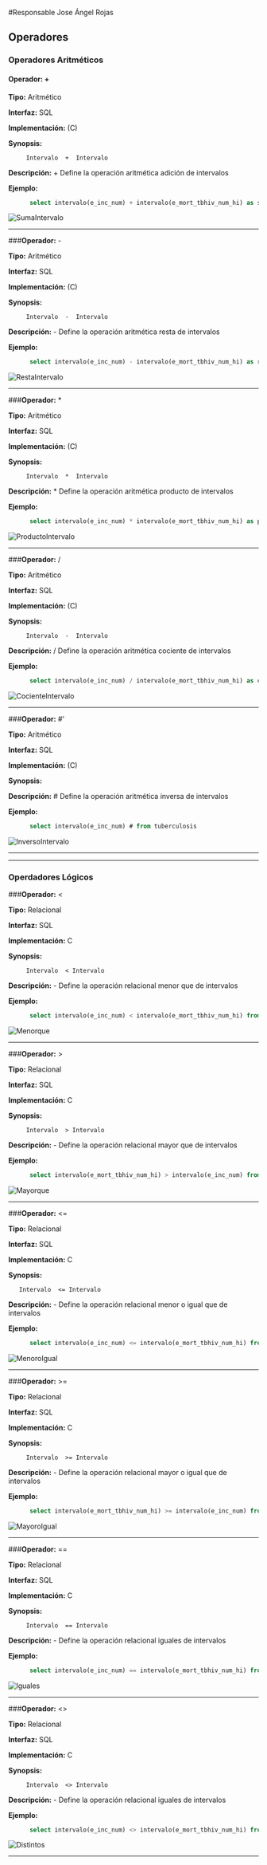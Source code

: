 #Responsable Jose Ángel Rojas
## Operadores
### Operadores Aritméticos
#### **Operador:** +

**Tipo:** Aritmético	

**Interfaz:** SQL 

**Implementación:** (C)

**Synopsis:**	
```
     Intervalo  +  Intervalo
```

**Descripción:** + Define la operación aritmética adición de intervalos

**Ejemplo:** 
```sql
      select intervalo(e_inc_num) + intervalo(e_mort_tbhiv_num_hi) as sumaIntervalo from tuberculosis
```
![SumaIntervalo](imagenes/sumaIntervalo.png)

***

###**Operador:** -

**Tipo:** Aritmético	

**Interfaz:** SQL 

**Implementación:** (C)


**Synopsis:** 
```
     Intervalo  -  Intervalo
```
**Descripción:** - Define la operación aritmética resta de intervalos

**Ejemplo:** 
```sql
      select intervalo(e_inc_num) - intervalo(e_mort_tbhiv_num_hi) as restaIntervalo from tuberculosis
```
![RestaIntervalo](imagenes/restaIntervalo.png)	 

- - -

###**Operador:** *

**Tipo:** Aritmético	

**Interfaz:** SQL 

**Implementación:**  (C)


**Synopsis:** 
```
     Intervalo  *  Intervalo
```
**Descripción:** * Define la operación aritmética producto de intervalos

**Ejemplo:** 
```sql
      select intervalo(e_inc_num) * intervalo(e_mort_tbhiv_num_hi) as productoIntervalo from tuberculosis
```
![ProductoIntervalo](imagenes/productoIntervalo.png)

- - -

###**Operador:** /

**Tipo:** Aritmético	

**Interfaz:** SQL 

**Implementación:** (C)


**Synopsis:** 
```
     Intervalo  -  Intervalo
```
**Descripción:** / Define la operación aritmética cociente de intervalos

**Ejemplo:** 

```sql
      select intervalo(e_inc_num) / intervalo(e_mort_tbhiv_num_hi) as cocienteIntervalo from tuberculosis
```
![CocienteIntervalo](imagenes/cocienteIntervalo.png)

---

###**Operador:**  #'

**Tipo:** Aritmético	

**Interfaz:** SQL 

**Implementación:** (C)


**Synopsis:** 

**Descripción:** # Define la operación aritmética inversa de intervalos

**Ejemplo:** 
```sql
      select intervalo(e_inc_num) # from tuberculosis
```
![InversoIntervalo](imagenes/inversoIntervalo.png)


* * * 
* * * 

###   Operdadores Lógicos

###**Operador:**  <

**Tipo:** Relacional	

**Interfaz:** SQL 

**Implementación:** C


**Synopsis:** 
```
     Intervalo  < Intervalo
```
**Descripción:** - Define la operación relacional menor que de intervalos

**Ejemplo:** 
```sql
      select intervalo(e_inc_num) < intervalo(e_mort_tbhiv_num_hi) from tuberculosis
```
![Menorque](imagenes/menorque.png)

* * *

###**Operador:**  >

**Tipo:** Relacional	

**Interfaz:** SQL 

**Implementación:** C


**Synopsis:** 
```
     Intervalo  > Intervalo
```
**Descripción:** - Define la operación relacional mayor que de intervalos

**Ejemplo:** 
```sql
      select intervalo(e_mort_tbhiv_num_hi) > intervalo(e_inc_num) from tuberculosis
```
![Mayorque](imagenes/mayorque.png)

* * *

###**Operador:**  <=

**Tipo:** Relacional	

**Interfaz:** SQL 

**Implementación:** C


**Synopsis:** 
```
   Intervalo  <= Intervalo
```
**Descripción:** - Define la operación relacional menor o igual que de intervalos

**Ejemplo:** 
```sql
      select intervalo(e_inc_num) <= intervalo(e_mort_tbhiv_num_hi) from tuberculosis
```
![MenoroIgual](imagenes/menoroigual.png)

* * *

###**Operador:**  >=

**Tipo:** Relacional	

**Interfaz:** SQL 

**Implementación:** C


**Synopsis:** 
```
     Intervalo  >= Intervalo
```
**Descripción:** - Define la operación relacional mayor o igual que de intervalos

**Ejemplo:** 
```sql
      select intervalo(e_mort_tbhiv_num_hi) >= intervalo(e_inc_num) from tuberculosis
```
![MayoroIgual](imagenes/mayoroigual.png)

* * *

###**Operador:**  ==

**Tipo:** Relacional	

**Interfaz:** SQL 

**Implementación:** C


**Synopsis:** 
```
     Intervalo  == Intervalo
```
**Descripción:** - Define la operación relacional iguales de intervalos

**Ejemplo:** 
```sql
      select intervalo(e_inc_num) == intervalo(e_mort_tbhiv_num_hi) from tuberculosis
```
![Iguales](imagenes/iguales.png)

* * *

###**Operador:**  <>

**Tipo:** Relacional	

**Interfaz:** SQL 

**Implementación:** C


**Synopsis:** 
```
     Intervalo  <> Intervalo
```
**Descripción:** - Define la operación relacional iguales de intervalos

**Ejemplo:** 
```sql
      select intervalo(e_inc_num) <> intervalo(e_mort_tbhiv_num_hi) from tuberculosis
```
![Distintos](imagenes/distintos.png)

* * *



